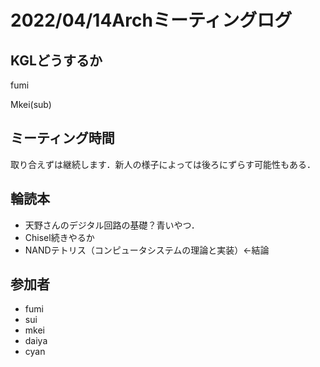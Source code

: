 # 2022/04/14Archミーティングログ

## KGLどうするか

fumi

Mkei(sub)

## ミーティング時間

取り合えずは継続します．新人の様子によっては後ろにずらす可能性もある．



## 輪読本

- 天野さんのデジタル回路の基礎？青いやつ．
- Chisel続きやるか
- NANDテトリス（コンピュータシステムの理論と実装）←結論


## 参加者
- fumi
- sui
- mkei
- daiya
- cyan
